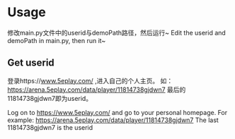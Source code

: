 # Usage
修改main.py文件中的userid与demoPath路径，然后运行~
Edit the userid and demoPath in main.py, then run it~
## Get userid 
登录https://www.5eplay.com/ ,进入自己的个人主页。
如：https://arena.5eplay.com/data/player/11814738gjdwn7 最后的11814738gjdwn7即为userid。

Log on to https://www.5eplay.com/ and go to your personal homepage. For example: https://arena.5eplay.com/data/player/11814738gjdwn7 The last 11814738gjdwn7 is the userid



